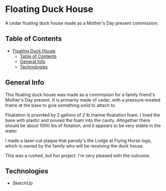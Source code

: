 # Floating Duck House

A cedar floating duck house made as a Mother's Day present commission.

## Table of Contents

- [Floating Duck House](#floating-duck-house)
  - [Table of Contents](#table-of-contents)
  - [General Info](#general-info)
  - [Technologies](#technologies)

## General Info

This floating duck house was made as a commission for a family friend's Mother's Day present. It is primarily made of cedar, with a pressure-treated frame at the base to give something solid to attach to.

Floatation is provided by 2 gallons of 2 lb marine floatation foam. I lined the base with plastic and poured the foam into the cavity. Altogether there should be about 1000 lbs of flotation, and it appears to be very stable in the water.

I made a laser-cut plaque that parody's the Lodge at Flying Horse logo, which is owned by the family who will be receiving the duck house.

This was a rushed, but fun project. I'm very pleased with the outcome.

## Technologies

- SketchUp
